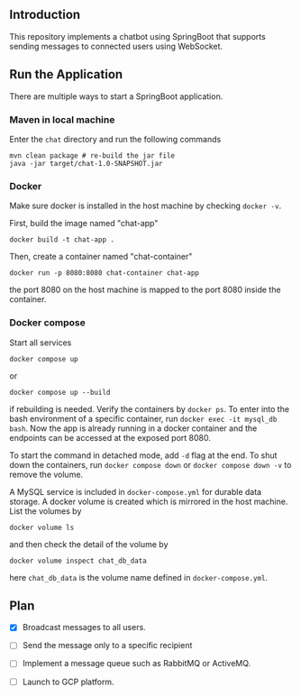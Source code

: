 ## Introduction

This repository implements a chatbot using SpringBoot that supports sending messages to connected users using WebSocket. 

## Run the Application

There are multiple ways to start a SpringBoot application.
### Maven in local machine
Enter the `chat` directory and run the following commands
```declarative
mvn clean package # re-build the jar file
java -jar target/chat-1.0-SNAPSHOT.jar
```


### Docker
Make sure docker is installed in the host machine by checking `docker -v`. 

First, build the image named "chat-app"
```declarative
docker build -t chat-app .
```

Then, create a container named "chat-container"
```declarative
docker run -p 8080:8080 chat-container chat-app
```
the port 8080 on the host machine is mapped to the port 8080 inside the container. 


### Docker compose
Start all services
```declarative
docker compose up 
```
or 
```declarative
docker compose up --build
```
if rebuilding is needed.
Verify the containers by `docker ps`. To enter into the bash environment of a specific container, run `docker exec -it mysql_db bash`. 
Now the app is already running in a docker container and the endpoints can be accessed at the exposed port 8080. 

To start the command in detached mode, add `-d` flag at the end. To shut down the containers, run `docker compose down` or `docker compose down -v` to remove the volume. 

A MySQL service is included in `docker-compose.yml` for durable data storage. A docker volume is created which is mirrored in the host machine. List the volumes by
```declarative
docker volume ls
```
and then check the detail of the volume by 
```declarative
docker volume inspect chat_db_data
```
here `chat_db_data` is the volume name defined in `docker-compose.yml`. 



## Plan
- [x] Broadcast messages to all users.
- [ ] Send the message only to a specific recipient
- [ ] Implement a message queue such as RabbitMQ or ActiveMQ.
- [ ] Launch to GCP platform.




